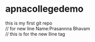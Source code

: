 # apnacollegedemo
this is my first git repo
<br>// for new line
Name:Prasannna  Bhavam
<br> // this  is for the new lline
tag
